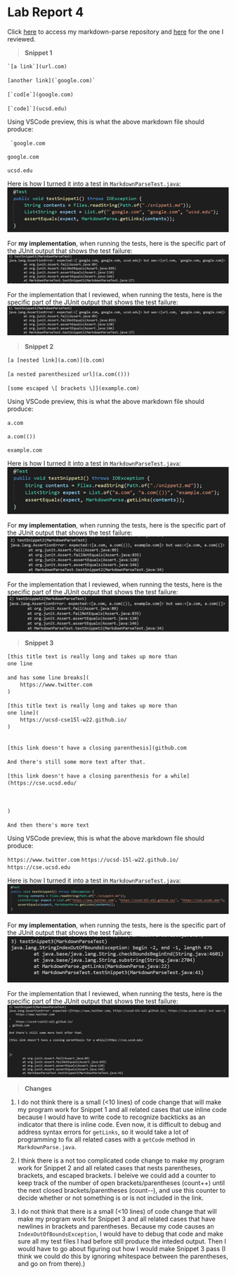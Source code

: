 # Lab Report 4

Click [here](https://github.com/r-chau/markdown-parse) to access my markdown-parse repository and [here](https://github.com/ajwboi/markdown-parse) for the one I reviewed.

> **Snippet 1**

```
`[a link`](url.com)

[another link](`google.com)`

[`cod[e`](google.com)

[`code]`](ucsd.edu)
```

Using VSCode preview, this is what the above markdown file should produce:

`` `google.com``

`google.com`

`ucsd.edu`

Here is how I turned it into a test in `MarkdownParseTest.java`:
![image](snip1test.jpg)

For **my implementation**, when running the tests, here is the specific part of the JUnit output that shows the test failure:
![image](mytest1.jpg)

For the implementation that I reviewed, when running the tests, here is the specific part of the JUnit output that shows the test failure:
![image](other-test1.jpg)

> **Snippet 2**

```
[a [nested link](a.com)](b.com)

[a nested parenthesized url](a.com(()))

[some escaped \[ brackets \]](example.com)
```

Using VSCode preview, this is what the above markdown file should produce:

`a.com`

`a.com(())`

`example.com`

Here is how I turned it into a test in `MarkdownParseTest.java`:
![image](snip2test.jpg)

For **my implementation**, when running the tests, here is the specific part of the JUnit output that shows the test failure:
![image](mytest2.jpg)

For the implementation that I reviewed, when running the tests, here is the specific part of the JUnit output that shows the test failure:
![image](other-test2.jpg)

> **Snippet 3**

```
[this title text is really long and takes up more than 
one line

and has some line breaks](
    https://www.twitter.com
)

[this title text is really long and takes up more than 
one line](
    https://ucsd-cse15l-w22.github.io/
)


[this link doesn't have a closing parenthesis](github.com

And there's still some more text after that.

[this link doesn't have a closing parenthesis for a while](https://cse.ucsd.edu/



)

And then there's more text
```

Using VSCode preview, this is what the above markdown file should produce:

`https://www.twitter.com`
`https://ucsd-15l-w22.github.io/`
`https://cse.ucsd.edu`

Here is how I turned it into a test in `MarkdownParseTest.java`:
![image](snip3test.jpg)

For **my implementation**, when running the tests, here is the specific part of the JUnit output that shows the test failure:
![image](mytest3.jpg)

For the implementation that I reviewed, when running the tests, here is the specific part of the JUnit output that shows the test failure:
![image](other-test3.jpg)

> **Changes**

1. I do not think there is a small (<10 lines) of code change that will make my program work for Snippet 1 and all related cases that use inline code because I would have to write code to recognize backticks as an indicator that there is inline code. Even now, it is difficult to debug and address syntax errors for `getLinks`, so it would take a lot of programming to fix all related cases with a `getCode` method in `MarkdownParse.java`.

2. I think there is a not too complicated code change to make my program work for Snippet 2 and all related cases that nests parentheses, brackets, and escaped brackets. I beleive we could add a counter to keep track of the number of open brackets/parentheses (count++) until the next closed brackets/parentheses (count--), and use this counter to decide whether or not something is or is not included in the link.

3. I do not think that there is a small (<10 lines) of code change that will make my program work for Snippet 3 and all related cases that have newlines in brackets and parentheses. Because my code causes an `IndexOutOfBoundsException`, I would have to debug that code and make sure all my test files I had before still produce the inteded output. Then I would have to go about figuring out how I would make Snippet 3 pass (I think we could do this by ignoring whitespace between the parentheses, and go on from there).)